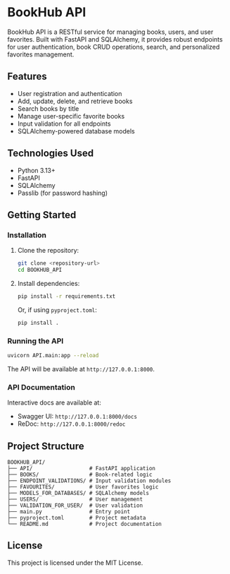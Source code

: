 # BookHub API

BookHub API is a RESTful service for managing books, users, and user favorites. Built with FastAPI and SQLAlchemy, it provides robust endpoints for user authentication, book CRUD operations, search, and personalized favorites management.

## Features
- User registration and authentication
- Add, update, delete, and retrieve books
- Search books by title
- Manage user-specific favorite books
- Input validation for all endpoints
- SQLAlchemy-powered database models

## Technologies Used
- Python 3.13+
- FastAPI
- SQLAlchemy
- Passlib (for password hashing)

## Getting Started

### Installation
1. Clone the repository:
   ```sh
   git clone <repository-url>
   cd BOOKHUB_API
   ```
2. Install dependencies:
   ```sh
   pip install -r requirements.txt
   ```
   Or, if using `pyproject.toml`:
   ```sh
   pip install .
   ```

### Running the API
```sh
uvicorn API.main:app --reload
```

The API will be available at `http://127.0.0.1:8000`.

### API Documentation
Interactive docs are available at:
- Swagger UI: `http://127.0.0.1:8000/docs`
- ReDoc: `http://127.0.0.1:8000/redoc`

## Project Structure
```
BOOKHUB_API/
├── API/                  # FastAPI application
├── BOOKS/                # Book-related logic
├── ENDPOINT_VALIDATIONS/ # Input validation modules
├── FAVOURITES/           # User favorites logic
├── MODELS_FOR_DATABASES/ # SQLAlchemy models
├── USERS/                # User management
├── VALIDATION_FOR_USER/  # User validation
├── main.py               # Entry point
├── pyproject.toml        # Project metadata
└── README.md             # Project documentation
```

## License
This project is licensed under the MIT License.
